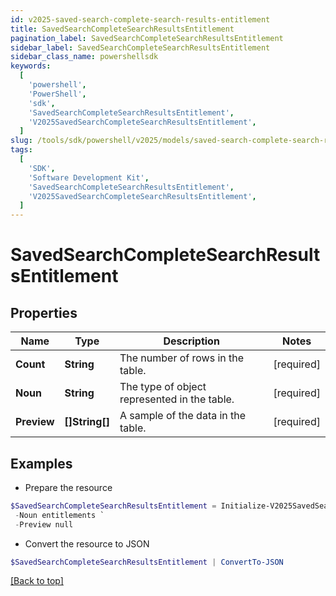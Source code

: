 ```yaml
---
id: v2025-saved-search-complete-search-results-entitlement
title: SavedSearchCompleteSearchResultsEntitlement
pagination_label: SavedSearchCompleteSearchResultsEntitlement
sidebar_label: SavedSearchCompleteSearchResultsEntitlement
sidebar_class_name: powershellsdk
keywords:
  [
    'powershell',
    'PowerShell',
    'sdk',
    'SavedSearchCompleteSearchResultsEntitlement',
    'V2025SavedSearchCompleteSearchResultsEntitlement',
  ]
slug: /tools/sdk/powershell/v2025/models/saved-search-complete-search-results-entitlement
tags:
  [
    'SDK',
    'Software Development Kit',
    'SavedSearchCompleteSearchResultsEntitlement',
    'V2025SavedSearchCompleteSearchResultsEntitlement',
  ]
---
```


# SavedSearchCompleteSearchResultsEntitlement

## Properties

| Name | Type | Description | Notes |
| --- | --- | --- | --- |
| **Count** | **String** | The number of rows in the table. | [required] |
| **Noun** | **String** | The type of object represented in the table. | [required] |
| **Preview** | **[]String[]** | A sample of the data in the table. | [required] |

## Examples

- Prepare the resource

```powershell
$SavedSearchCompleteSearchResultsEntitlement = Initialize-V2025SavedSearchCompleteSearchResultsEntitlement  -Count 2 `
 -Noun entitlements `
 -Preview null
```

- Convert the resource to JSON

```powershell
$SavedSearchCompleteSearchResultsEntitlement | ConvertTo-JSON
```

[[Back to top]](#)
